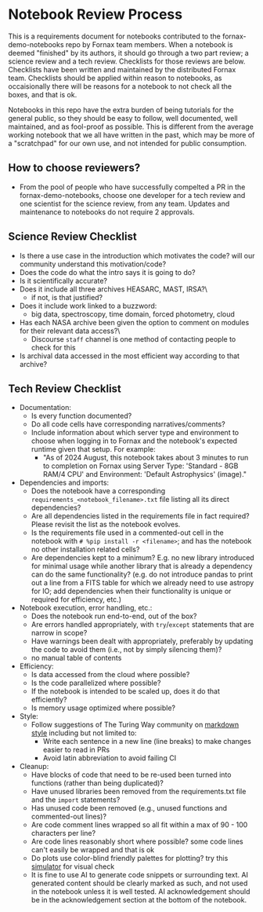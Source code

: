 # Notebook Review Process

This is a requirements document for notebooks contributed to the fornax-demo-notebooks repo by Fornax team members.
When a notebook is deemed "finished" by its authors, it should go through a two part review; a science review and a tech review.
Checklists for those reviews are below.
Checklists have been written and maintained by the distributed Fornax team.
Checklists should be applied within reason to notebooks, as occaisionally there will be reasons for a notebook to not check all the boxes, and that is ok.

Notebooks in this repo have the extra burden of being tutorials for the general public, so they should be easy to follow, well documented, well maintained, and as fool-proof as possible.  This is different from the average working notebook that we all have written in the past, which may be more of a "scratchpad" for our own use, and not intended for public consumption.




## How to choose reviewers?

-  From the pool of people who have successfully compelted a PR in the fornax-demo-notebooks, choose one developer for a tech review and one scientist for the science review, from any team.  Updates and maintenance to notebooks do not require 2 approvals.




## Science Review Checklist

-   Is there a use case in the introduction which motivates the code?  will our community understand this motivation/code?
-   Does the code do what the intro says it is going to do?
-   Is it scientifically accurate?
-   Does it include all three archives HEASARC, MAST, IRSA?\
    -   if not, is that justified?
-   Does it include work linked to a buzzword:
    -   big data, spectroscopy, time domain, forced photometry, cloud
-   Has each NASA archive been given the option to comment on modules for their relevant data access?\
    -   Discourse `staff` channel is one method of contacting people to check for this
-   Is archival data accessed in the most efficient way according to that archive?

## Tech Review Checklist

-   Documentation:
	-   Is every function documented?
   	-   Do all code cells have corresponding narratives/comments?
   	-   Include information about which server type and environment to choose when logging in to Fornax and the notebook's expected runtime given that setup. For example:
        -   "As of 2024 August, this notebook takes about 3 minutes to run to completion on Fornax using Server Type: 'Standard - 8GB RAM/4 CPU' and Environment: 'Default Astrophysics' (image)."
-   Dependencies and imports:
    -   Does the notebook have a corresponding `requirements_<notebook_filename>.txt` file listing all its direct dependencies?
    -   Are all dependencies listed in the requirements file in fact required? Please revisit the list as the notebook evolves.
    -   Is the requirements file used in a commented-out cell in the notebook  with `# %pip install -r <filename>`; and has the notebook no other installation related cells?
    -   Are dependencies kept to a minimum? E.g. no new library introduced for minimal usage while another library that is already a dependency can do the same functionality?
        (e.g. do not introduce pandas to print out a line from a FITS table for which we already need to use astropy for IO; add dependencies when their functionality is unique or required for efficiency, etc.)
-   Notebook execution, error handling, etc.:
	-   Does the notebook run end-to-end, out of the box?
 	-   Are errors handled appropriately, with `try`/`except` statements that are narrow in scope?
	-   Have warnings been dealt with appropriately, preferably by updating the code to avoid them (i.e., not by simply silencing them)?
   	-   no manual table of contents
-   Efficiency:
	-   Is data accessed from the cloud where possible?
	-   Is the code parallelized where possible?
	-   If the notebook is intended to be scaled up, does it do that efficiently?
	-   Is memory usage optimized where possible?
-   Style:
    - Follow suggestions of The Turing Way community on [markdown style](https://book.the-turing-way.org/community-handbook/style) including but not limited to:
        - Write each sentence in a new line (line breaks) to make changes easier to read in PRs
        - Avoid latin abbreviation to avoid failing CI 
-   Cleanup:
	-   Have blocks of code that need to be re-used been turned into functions (rather than being duplicated)?
	-   Have unused libraries been removed from the requirements.txt file and the `import` statements?
	-   Has unused code been removed (e.g., unused functions and commented-out lines)?
   	-   Are code comment lines wrapped so all fit within a max of 90 - 100 characters per line?
   	-   Are code lines reasonably short where possible? some code lines can't easily be wrapped and that is ok
   	-   Do plots use color-blind friendly palettes for plotting? try this [simulator](https://www.color-blindness.com/coblis-color-blindness-simulator/#google_vignette) for visual check
    -   It is fine to use AI to generate code snippets or surrounding text.  AI generated content should be clearly marked as such, and not used in the notebook unless it is well tested.  AI acknowledgement should be in the acknowledgement section at the bottom of the notebook.



```python

```
